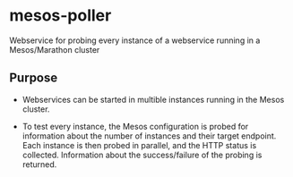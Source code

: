 # mesos-poller
Webservice for probing every instance of a webservice running in a Mesos/Marathon cluster

## Purpose

* Webservices can be started in multible instances running in the Mesos cluster.

* To test every instance, the Mesos configuration is probed for information about the number of instances and their target endpoint.
Each instance is then probed in parallel, and the HTTP status is collected. Information about the success/failure of the probing is returned.
